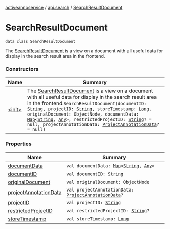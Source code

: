 [activeannoservice](../../index.md) / [api.search](../index.md) / [SearchResultDocument](./index.md)

# SearchResultDocument

`data class SearchResultDocument`

The [SearchResultDocument](./index.md) is a view on a document with all useful data for display in the search result area
in the frontend.

### Constructors

| Name | Summary |
|---|---|
| [&lt;init&gt;](-init-.md) | The [SearchResultDocument](./index.md) is a view on a document with all useful data for display in the search result area in the frontend.`SearchResultDocument(documentID: `[`String`](https://kotlinlang.org/api/latest/jvm/stdlib/kotlin/-string/index.html)`, projectID: `[`String`](https://kotlinlang.org/api/latest/jvm/stdlib/kotlin/-string/index.html)`, storeTimestamp: `[`Long`](https://kotlinlang.org/api/latest/jvm/stdlib/kotlin/-long/index.html)`, originalDocument: ObjectNode, documentData: `[`Map`](https://kotlinlang.org/api/latest/jvm/stdlib/kotlin.collections/-map/index.html)`<`[`String`](https://kotlinlang.org/api/latest/jvm/stdlib/kotlin/-string/index.html)`, `[`Any`](https://kotlinlang.org/api/latest/jvm/stdlib/kotlin/-any/index.html)`>, restrictedProjectID: `[`String`](https://kotlinlang.org/api/latest/jvm/stdlib/kotlin/-string/index.html)`? = null, projectAnnotationData: `[`ProjectAnnotationData`](../../document/-project-annotation-data/index.md)`? = null)` |

### Properties

| Name | Summary |
|---|---|
| [documentData](document-data.md) | `val documentData: `[`Map`](https://kotlinlang.org/api/latest/jvm/stdlib/kotlin.collections/-map/index.html)`<`[`String`](https://kotlinlang.org/api/latest/jvm/stdlib/kotlin/-string/index.html)`, `[`Any`](https://kotlinlang.org/api/latest/jvm/stdlib/kotlin/-any/index.html)`>` |
| [documentID](document-i-d.md) | `val documentID: `[`String`](https://kotlinlang.org/api/latest/jvm/stdlib/kotlin/-string/index.html) |
| [originalDocument](original-document.md) | `val originalDocument: ObjectNode` |
| [projectAnnotationData](project-annotation-data.md) | `val projectAnnotationData: `[`ProjectAnnotationData`](../../document/-project-annotation-data/index.md)`?` |
| [projectID](project-i-d.md) | `val projectID: `[`String`](https://kotlinlang.org/api/latest/jvm/stdlib/kotlin/-string/index.html) |
| [restrictedProjectID](restricted-project-i-d.md) | `val restrictedProjectID: `[`String`](https://kotlinlang.org/api/latest/jvm/stdlib/kotlin/-string/index.html)`?` |
| [storeTimestamp](store-timestamp.md) | `val storeTimestamp: `[`Long`](https://kotlinlang.org/api/latest/jvm/stdlib/kotlin/-long/index.html) |
